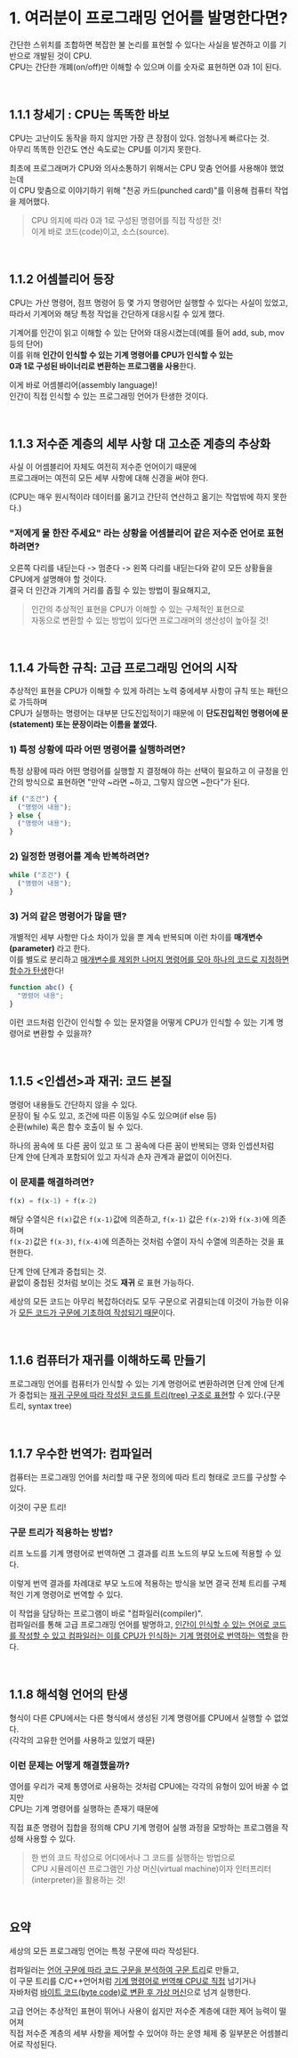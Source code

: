 # 1. 여러분이 프로그래밍 언어를 발명한다면?

간단한 스위치를 조합하면 복잡한 불 논리를 표현할 수 있다는 사실을 발견하고 이를 기반으로 개발된 것이 CPU.<br />
CPU는 간단한 개폐(on/off)만 이해할 수 있으며 이를 숫자로 표현하면 0과 1이 된다.

<br />

## 1.1.1 창세기 : CPU는 똑똑한 바보

CPU는 고난이도 동작을 하지 않지만 가장 큰 장점이 있다. 엄청나게 빠르다는 것.
<br />아무리 똑똑한 인간도 연산 속도로는 CPU를 이기지 못한다.

최초에 프로그래머가 CPU와 의사소통하기 위해서는 CPU 맞춤 언어를 사용해야 했었는데<br />
이 CPU 맞춤으로 이야기하기 위해 "천공 카드(punched card)"를 이용해 컴퓨터 작업을 제어했다.

> CPU 의지에 따라 0과 1로 구성된 명령어를 직접 작성한 것! <br />
> 이게 바로 코드(code)이고, 소스(source).

<br />

## 1.1.2 어셈블리어 등장

CPU는 가산 명령어, 점프 명령어 등 몇 가지 명령어만 실행할 수 있다는 사실이 있었고,<br />
따라서 기계어와 해당 특정 작업을 간단하게 대응시킬 수 있게 했다.

기계어를 인간이 읽고 이해할 수 있는 단어와 대응시켰는데(예를 들어 add, sub, mov 등의 단어)<br />
이를 위해 **인간이 인식할 수 있는 기계 명령어를 CPU가 인식할 수 있는<br />
0과 1로 구성된 바이너리로 변환하는 프로그램을 사용**한다.

이게 바로 어셈블리어(assembly language)!<br />
인간이 직접 인식할 수 있는 프로그래밍 언어가 탄생한 것이다.

<br />

## 1.1.3 저수준 계층의 세부 사항 대 고소준 계층의 추상화

사실 이 어셈블리어 자체도 여전히 저수준 언어이기 때문에<br />
프로그래머는 여전히 모든 세부 사항에 대해 신경을 써야 한다.

(CPU는 매우 원시적이라 데이터를 옮기고 간단히 연산하고 옮기는 작업밖에 하지 못한다.)

### "저에게 물 한잔 주세요" 라는 상황을 어셈블리어 같은 저수준 언어로 표현하려면?

오른쪽 다리를 내딛는다 -> 멈춘다 -> 왼쪽 다리를 내딛는다와 같이 모든 상황들을 CPU에게 설명해야 할 것이다.<br />
결국 더 인간과 기계의 거리를 좁힐 수 있는 방법이 필요해지고,

> 인간의 추상적인 표현을 CPU가 이해할 수 있는 구체적인 표현으로<br /> 자동으로 변환할 수 있는 방법이 있다면 프로그래머의 생산성이 높아질 것!

<br />

## 1.1.4 가득한 규칙: 고급 프로그래밍 언어의 시작

추상적인 표현을 CPU가 이해할 수 있게 하려는 노력 중에세부 사항이 규칙 또는 패턴으로 가득하며<br />
CPU가 실행하는 명령어는 대부분 단도진입적이기 때문에 이 **단도진입적인 명령어에 문(statement) 또는 문장이라는 이름을 붙였다.**

### 1) 특정 상황에 따라 어떤 명령어를 실행하려면?

특정 상황에 따라 어떤 명령어를 실행할 지 결정해야 하는 선택이 필요하고 이 규정을 인간의 방식으로 표현하면 "만약 ~라면 ~하고, 그렇지 않으면 ~한다"가 된다.

```javascript
if ("조건") {
  ("명령어 내용");
} else {
  ("명령어 내용");
}
```

### 2) 일정한 명령어를 계속 반복하려면?

```javascript
while ("조건") {
  ("명령어 내용");
}
```

### 3) 거의 같은 명령어가 많을 땐?

개별적인 세부 사항만 다소 차이가 있을 뿐 계속 반복되며 이런 차이를 **매개변수(parameter)** 라고 한다.<br />
이를 별도로 분리하고 <u>매개변수를 제외한 나머지 명령어를 모아 하나의 코드로 지정하면 함수가 탄생</u>한다!

```javascript
function abc() {
  "명령어 내용";
}
```

이런 코드처럼 인간이 인식할 수 있는 문자열을 어떻게 CPU가 인식할 수 있는 기계 명령어로 변환할 수 있을까?

<br />

## 1.1.5 <인셉션>과 재귀: 코드 본질

명령어 내용들도 간단하지 않을 수 있다.<br />
문장이 될 수도 있고, 조건에 따른 이동일 수도 있으며(if else 등)<br />
순환(while) 혹은 함수 호출이 될 수 있다.

하나의 꿈속에 또 다른 꿈이 있고 또 그 꿈속에 다른 꿈이 반복되는 영화 인셉션처럼<br />
단계 안에 단계과 포함되어 있고 자식과 손자 관계과 끝없이 이어진다.

### 이 문제를 해결하려면?

```javascript
f(x) = f(x-1) + f(x-2)
```

해당 수열식은 `f(x)`값은 `f(x-1)`값에 의존하고, `f(x-1)` 값은 `f(x-2)`와 `f(x-3)`에 의존하며<br />
`f(x-2)`값은 `f(x-3)`, `f(x-4)`에 의존하는 것처럼 수열이 자식 수열에 의존하는 것을 표현한다.

단계 안에 단계과 중첩되는 것.<br />
끝없이 중첩된 것처럼 보이는 것도 **재귀** 로 표현 가능하다.<br />

세상의 모든 코드는 아무리 복잡하더라도 모두 구문으로 귀결되는데
이것이 가능한 이유가 <u>모든 코드가 구문에 기초하여 작성되기 때문</u>이다.

<br />

## 1.1.6 컴퓨터가 재귀를 이해하도록 만들기

프로그래밍 언어를 컴퓨터가 인식할 수 있는 기계 명령어로 변환하려면
단계 안에 단계가 중첩되는 <u>재귀 구문에 따라 작성된 코드를 트리(tree) 구조로 표현</u>할 수 있다.(구문 트리, syntax tree)

<br />

## 1.1.7 우수한 번역가: 컴파일러

컴퓨터는 프로그래밍 언어를 처리할 때 구문 정의에 따라 트리 형태로 코드를 구상할 수 있다.

이것이 구문 트리!

### 구문 트리가 적용하는 방법?

리프 노드를 기계 명령어로 번역하면 그 결과를 리프 노드의 부모 노드에 적용할 수 있다.

이렇게 번역 결과를 차례대로 부모 노드에 적용하는 방식을 보면 결국 전체 트리를 구체적인 기계 명령어로 번역할 수 있다.

이 작업을 담당하는 프로그램이 바로 "컴파일러(compiler)".<br />
컴파일러를 통해 고급 프로그래밍 언어를 발명하고, <u>인간이 인식할 수 있는 언어로 코드를 작성할 수 있고 컴파일러는 이를 CPU가 인식하는 기계 명령어로 번역하는 역할</u>을 한다.

<br />

## 1.1.8 해석형 언어의 탄생

형식이 다른 CPU에서는 다른 형식에서 생성된 기계 명령어를 CPU에서 실행할 수 없었다.<br />
(각각의 고유한 언어를 사용하고 있었기 때문)

### 이런 문제는 어떻게 해결했을까?

영어를 우리가 국제 통영어로 사용하는 것처럼 CPU에는 각각의 유형이 있어 바꿀 수 없지만<br />
CPU는 기계 명령어를 실행하는 존재기 때문에

직접 표준 명령어 집합을 정의해 CPU 기계 명령어 실행 과정을 모방하는 프로그램을 작성해 사용할 수 있다.

> 한 번의 코드 작성으로 어디에서나 그 코드를 실행하는 방법으로<br /> CPU 시뮬레이션 프로그램인 가상 머신(virtual machine)이자 인터프리터(interpreter)을 활용하는 것!

<br />

## 요약

세상의 모든 프로그래밍 언어는 특정 구문에 따라 작성된다.<br />

컴파일러는 <u>언어 구문에 따라 코드 구문을 분석하여 구문 트리</u>로 만들고,<br />
이 구문 트리를 C/C++언어처럼 <u>기계 명령어로 번역해 CPU로 직접</u> 넘기거나<br /> 자바처럼 <u>바이트 코드(byte code)로 변환 후 가상 머신</u>으로 넘겨 실행한다.

고급 언어는 추상적인 표현이 뛰어나 사용이 쉽지만
저수준 계층에 대한 제어 능력이 떨어져<br />
직접 저수준 계층의 세부 사항을 제어할 수 있어야 하는 운영 체제 중 일부분은 어셈블리어로 작성된다.

<br />
